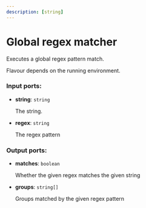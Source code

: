 ```yaml
---
description: [string]
---
```


# Global regex matcher

Executes a global regex pattern match.

Flavour depends on the running environment.

### Input ports:

* __string__: ` string `

    The string.


* __regex__: ` string `

    The regex pattern

### Output ports:

* __matches__: ` boolean `

    Whether the given regex matches the given string


* __groups__: ` string[] `

    Groups matched by the given regex pattern

